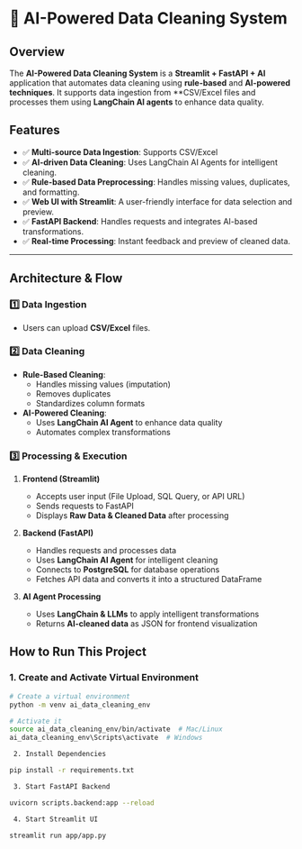 # 🧹 AI-Powered Data Cleaning System

##  Overview
The **AI-Powered Data Cleaning System** is a **Streamlit + FastAPI + AI** application that automates data cleaning using **rule-based** and **AI-powered techniques**. It supports data ingestion from **CSV/Excel files and processes them using **LangChain AI agents** to enhance data quality.

##  Features

- ✅ **Multi-source Data Ingestion**: Supports CSV/Excel
- ✅ **AI-driven Data Cleaning**: Uses LangChain AI Agents for intelligent cleaning.
- ✅ **Rule-based Data Preprocessing**: Handles missing values, duplicates, and formatting.
- ✅ **Web UI with Streamlit**: A user-friendly interface for data selection and preview.
- ✅ **FastAPI Backend**: Handles requests and integrates AI-based transformations.
- ✅ **Real-time Processing**: Instant feedback and preview of cleaned data.

---

##  Architecture & Flow
### **1️⃣ Data Ingestion**
- Users can upload **CSV/Excel** files.

### **2️⃣ Data Cleaning**
- **Rule-Based Cleaning**:
  - Handles missing values (imputation)
  - Removes duplicates
  - Standardizes column formats
- **AI-Powered Cleaning**:
  - Uses **LangChain AI Agent** to enhance data quality
  - Automates complex transformations

### **3️⃣ Processing & Execution**
1. **Frontend (Streamlit)**
   - Accepts user input (File Upload, SQL Query, or API URL)
   - Sends requests to FastAPI
   - Displays **Raw Data & Cleaned Data** after processing

2. **Backend (FastAPI)**
   - Handles requests and processes data
   - Uses **LangChain AI Agent** for intelligent cleaning
   - Connects to **PostgreSQL** for database operations
   - Fetches API data and converts it into a structured DataFrame

3. **AI Agent Processing**
   - Uses **LangChain & LLMs** to apply intelligent transformations
   - Returns **AI-cleaned data** as JSON for frontend visualization


##  How to Run This Project

###  1. Create and Activate Virtual Environment
```bash
# Create a virtual environment
python -m venv ai_data_cleaning_env

# Activate it
source ai_data_cleaning_env/bin/activate  # Mac/Linux
ai_data_cleaning_env\Scripts\activate  # Windows

 2. Install Dependencies

pip install -r requirements.txt

 3. Start FastAPI Backend

uvicorn scripts.backend:app --reload

 4. Start Streamlit UI

streamlit run app/app.py










